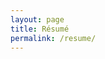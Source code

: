 ```yaml
---
layout: page
title: Résumé
permalink: /resume/
---
```


<!-- <iframe src="../assets/resume.pdf" width="100%" height="500px"></iframe> -->

<head>
    <meta charset="utf-8" />
        <meta name="viewport" content="width=device-width">
</head>
<body>
    <object data="../assets/resume.pdf" type="application/pdf" style="min-height:100vh;width:100%"></object>
</body>